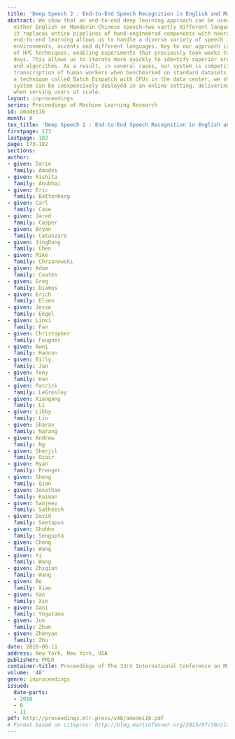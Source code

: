 ```yaml
---
title: 'Deep Speech 2 : End-to-End Speech Recognition in English and Mandarin'
abstract: We show that an end-to-end deep learning approach can be used to recognize
  either English or Mandarin Chinese speech–two vastly different languages. Because
  it replaces entire pipelines of hand-engineered components with neural networks,
  end-to-end learning allows us to handle a diverse variety of speech including noisy
  environments, accents and different languages. Key to our approach is our application
  of HPC techniques, enabling experiments that previously took weeks to now run in
  days. This allows us to iterate more quickly to identify superior architectures
  and algorithms. As a result, in several cases, our system is competitive with the
  transcription of human workers when benchmarked on standard datasets. Finally, using
  a technique called Batch Dispatch with GPUs in the data center, we show that our
  system can be inexpensively deployed in an online setting, delivering low latency
  when serving users at scale.
layout: inproceedings
series: Proceedings of Machine Learning Research
id: amodei16
month: 0
tex_title: 'Deep Speech 2 : End-to-End Speech Recognition in English and Mandarin'
firstpage: 173
lastpage: 182
page: 173-182
sections: 
author:
- given: Dario
  family: Amodei
- given: Rishita
  family: Anubhai
- given: Eric
  family: Battenberg
- given: Carl
  family: Case
- given: Jared
  family: Casper
- given: Bryan
  family: Catanzaro
- given: JingDong
  family: Chen
- given: Mike
  family: Chrzanowski
- given: Adam
  family: Coates
- given: Greg
  family: Diamos
- given: Erich
  family: Elsen
- given: Jesse
  family: Engel
- given: Linxi
  family: Fan
- given: Christopher
  family: Fougner
- given: Awni
  family: Hannun
- given: Billy
  family: Jun
- given: Tony
  family: Han
- given: Patrick
  family: LeGresley
- given: Xiangang
  family: Li
- given: Libby
  family: Lin
- given: Sharan
  family: Narang
- given: Andrew
  family: Ng
- given: Sherjil
  family: Ozair
- given: Ryan
  family: Prenger
- given: Sheng
  family: Qian
- given: Jonathan
  family: Raiman
- given: Sanjeev
  family: Satheesh
- given: David
  family: Seetapun
- given: Shubho
  family: Sengupta
- given: Chong
  family: Wang
- given: Yi
  family: Wang
- given: Zhiqian
  family: Wang
- given: Bo
  family: Xiao
- given: Yan
  family: Xie
- given: Dani
  family: Yogatama
- given: Jun
  family: Zhan
- given: Zhenyao
  family: Zhu
date: 2016-06-11
address: New York, New York, USA
publisher: PMLR
container-title: Proceedings of The 33rd International Conference on Machine Learning
volume: '48'
genre: inproceedings
issued:
  date-parts:
  - 2016
  - 6
  - 11
pdf: http://proceedings.mlr.press/v48/amodei16.pdf
# Format based on citeproc: http://blog.martinfenner.org/2013/07/30/citeproc-yaml-for-bibliographies/
---
```

